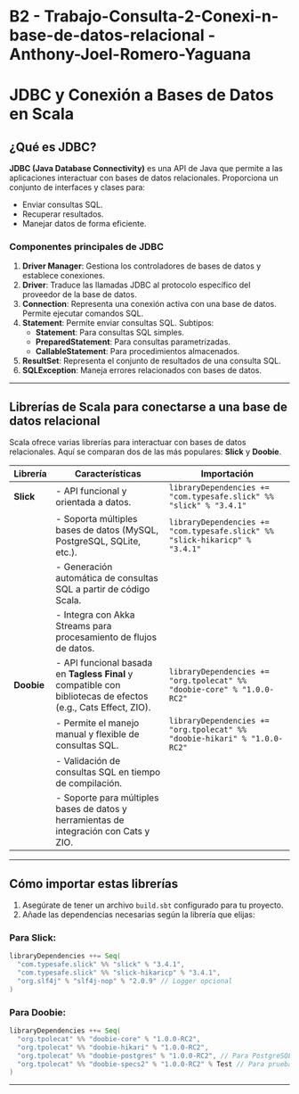 # B2 - Trabajo-Consulta-2-Conexi-n-base-de-datos-relacional - Anthony-Joel-Romero-Yaguana
# JDBC y Conexión a Bases de Datos en Scala

## **¿Qué es JDBC?**

**JDBC (Java Database Connectivity)** es una API de Java que permite a las aplicaciones interactuar con bases de datos relacionales. Proporciona un conjunto de interfaces y clases para:

- Enviar consultas SQL.
- Recuperar resultados.
- Manejar datos de forma eficiente.

### **Componentes principales de JDBC**

1. **Driver Manager**: Gestiona los controladores de bases de datos y establece conexiones.
2. **Driver**: Traduce las llamadas JDBC al protocolo específico del proveedor de la base de datos.
3. **Connection**: Representa una conexión activa con una base de datos. Permite ejecutar comandos SQL.
4. **Statement**: Permite enviar consultas SQL. Subtipos:
   - **Statement**: Para consultas SQL simples.
   - **PreparedStatement**: Para consultas parametrizadas.
   - **CallableStatement**: Para procedimientos almacenados.
5. **ResultSet**: Representa el conjunto de resultados de una consulta SQL.
6. **SQLException**: Maneja errores relacionados con bases de datos.

---

## **Librerías de Scala para conectarse a una base de datos relacional**

Scala ofrece varias librerías para interactuar con bases de datos relacionales. Aquí se comparan dos de las más populares: **Slick** y **Doobie**.

| **Librería** | **Características**                                                                                                          | **Importación**                                                                                   |
|--------------|------------------------------------------------------------------------------------------------------------------------------|---------------------------------------------------------------------------------------------------|
| **Slick**    | - API funcional y orientada a datos.                                                                                         | `libraryDependencies += "com.typesafe.slick" %% "slick" % "3.4.1"`                                |
|              | - Soporta múltiples bases de datos (MySQL, PostgreSQL, SQLite, etc.).                                                        | `libraryDependencies += "com.typesafe.slick" %% "slick-hikaricp" % "3.4.1"`                      |
|              | - Generación automática de consultas SQL a partir de código Scala.                                                           |                                                                                                   |
|              | - Integra con Akka Streams para procesamiento de flujos de datos.                                                            |                                                                                                   |
| **Doobie**   | - API funcional basada en **Tagless Final** y compatible con bibliotecas de efectos (e.g., Cats Effect, ZIO).                | `libraryDependencies += "org.tpolecat" %% "doobie-core" % "1.0.0-RC2"`                            |
|              | - Permite el manejo manual y flexible de consultas SQL.                                                                      | `libraryDependencies += "org.tpolecat" %% "doobie-hikari" % "1.0.0-RC2"`                          |
|              | - Validación de consultas SQL en tiempo de compilación.                                                                      |                                                                                                   |
|              | - Soporte para múltiples bases de datos y herramientas de integración con Cats y ZIO.                                        |                                                                                                   |

---

## **Cómo importar estas librerías**

1. Asegúrate de tener un archivo `build.sbt` configurado para tu proyecto.
2. Añade las dependencias necesarias según la librería que elijas:

### **Para Slick:**
```scala
libraryDependencies ++= Seq(
  "com.typesafe.slick" %% "slick" % "3.4.1",
  "com.typesafe.slick" %% "slick-hikaricp" % "3.4.1",
  "org.slf4j" % "slf4j-nop" % "2.0.9" // Logger opcional
)
```

### **Para Doobie:**
```scala
libraryDependencies ++= Seq(
  "org.tpolecat" %% "doobie-core" % "1.0.0-RC2",
  "org.tpolecat" %% "doobie-hikari" % "1.0.0-RC2",
  "org.tpolecat" %% "doobie-postgres" % "1.0.0-RC2", // Para PostgreSQL (opcional)
  "org.tpolecat" %% "doobie-specs2" % "1.0.0-RC2" % Test // Para pruebas
)
```

---
